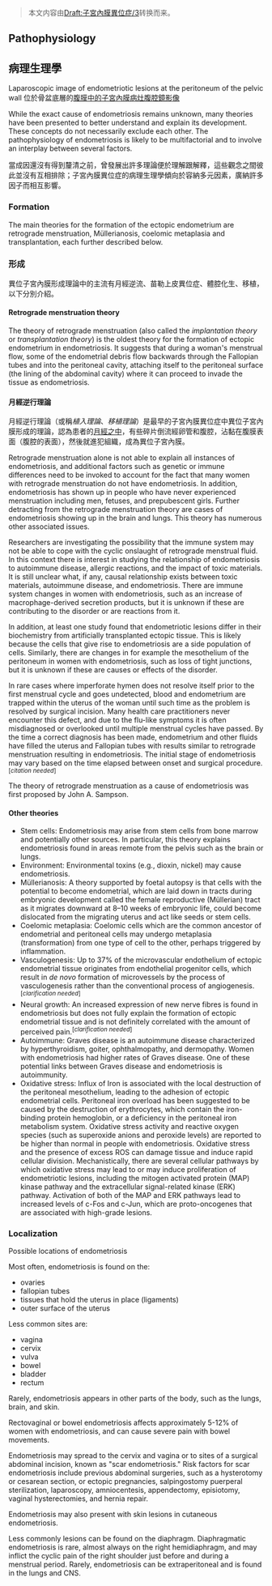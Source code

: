 > 本文内容由[Draft:子宮內膜異位症/3](https://zh.wikipedia.org/wiki/Draft:子宮內膜異位症/3)转换而来。


## Pathophysiology

## 病理生理學

Laparoscopic image of endometriotic lesions at the peritoneum of the pelvic wall 位於骨盆底層的[腹膜中的子宮內膜病灶](https://zh.wikipedia.org/wiki/腹膜 "wikilink")[腹腔鏡影像](https://zh.wikipedia.org/wiki/腹腔鏡 "wikilink")

While the exact cause of endometriosis remains unknown, many theories have been presented to better understand and explain its development. These concepts do not necessarily exclude each other. The pathophysiology of endometriosis is likely to be multifactorial and to involve an interplay between several factors.

當成因還沒有得到釐清之前，曾發展出許多理論便於理解跟解釋，這些觀念之間彼此並沒有互相排除；子宮內膜異位症的病理生理學傾向於容納多元因素，廣納許多因子而相互影響。

### Formation

The main theories for the formation of the ectopic endometrium are retrograde menstruation, Müllerianosis, coelomic metaplasia and transplantation, each further described below.

### 形成

異位子宮內膜形成理論中的主流有月經逆流、苗勒上皮異位症、體腔化生、移植，以下分別介紹。

#### Retrograde menstruation theory

The theory of retrograde menstruation (also called the *implantation theory* or *transplantation theory*) is the oldest theory for the formation of ectopic endometrium in endometriosis. It suggests that during a woman's menstrual flow, some of the endometrial debris flow backwards through the Fallopian tubes and into the peritoneal cavity, attaching itself to the peritoneal surface (the lining of the abdominal cavity) where it can proceed to invade the tissue as endometriosis.

#### 月經逆行理論

月經逆行理論（或稱*植入理論*、*移植理論*）是最早的子宮內膜異位症中異位子宮內膜形成的理論，認為患者的[月經之中](https://zh.wikipedia.org/wiki/經期 "wikilink")，有些碎片倒流經卵管和腹腔，沾黏在腹膜表面（腹腔的表面），然後就進犯組織，成為異位子宮內膜。

Retrograde menstruation alone is not able to explain all instances of endometriosis, and additional factors such as genetic or immune differences need to be invoked to account for the fact that many women with retrograde menstruation do not have endometriosis. In addition, endometriosis has shown up in people who have never experienced menstruation including men, fetuses, and prepubescent girls. Further detracting from the retrograde menstruation theory are cases of endometriosis showing up in the brain and lungs. This theory has numerous other associated issues.

Researchers are investigating the possibility that the immune system may not be able to cope with the cyclic onslaught of retrograde menstrual fluid. In this context there is interest in studying the relationship of endometriosis to autoimmune disease, allergic reactions, and the impact of toxic materials. It is still unclear what, if any, causal relationship exists between toxic materials, autoimmune disease, and endometriosis. There are immune system changes in women with endometriosis, such as an increase of macrophage-derived secretion products, but it is unknown if these are contributing to the disorder or are reactions from it.

In addition, at least one study found that endometriotic lesions differ in their biochemistry from artificially transplanted ectopic tissue. This is likely because the cells that give rise to endometriosis are a side population of cells. Similarly, there are changes in for example the mesothelium of the peritoneum in women with endometriosis, such as loss of tight junctions, but it is unknown if these are causes or effects of the disorder.

In rare cases where imperforate hymen does not resolve itself prior to the first menstrual cycle and goes undetected, blood and endometrium are trapped within the uterus of the woman until such time as the problem is resolved by surgical incision. Many health care practitioners never encounter this defect, and due to the flu-like symptoms it is often misdiagnosed or overlooked until multiple menstrual cycles have passed. By the time a correct diagnosis has been made, endometrium and other fluids have filled the uterus and Fallopian tubes with results similar to retrograde menstruation resulting in endometriosis. The initial stage of endometriosis may vary based on the time elapsed between onset and surgical procedure.<sup>\[*citation needed*\]</sup>

The theory of retrograde menstruation as a cause of endometriosis was first proposed by John A. Sampson.

#### Other theories

  - Stem cells: Endometriosis may arise from stem cells from bone marrow and potentially other sources. In particular, this theory explains endometriosis found in areas remote from the pelvis such as the brain or lungs.
  - Environment: Environmental toxins (e.g., dioxin, nickel) may cause endometriosis.
  - Müllerianosis: A theory supported by foetal autopsy is that cells with the potential to become endometrial, which are laid down in tracts during embryonic development called the female reproductive (Müllerian) tract as it migrates downward at 8–10 weeks of embryonic life, could become dislocated from the migrating uterus and act like seeds or stem cells.
  - Coelomic metaplasia: Coelomic cells which are the common ancestor of endometrial and peritoneal cells may undergo metaplasia (transformation) from one type of cell to the other, perhaps triggered by inflammation.
  - Vasculogenesis: Up to 37% of the microvascular endothelium of ectopic endometrial tissue originates from endothelial progenitor cells, which result in *de novo* formation of microvessels by the process of vasculogenesis rather than the conventional process of angiogenesis.<sup>\[*clarification needed*\]</sup>
  - Neural growth: An increased expression of new nerve fibres is found in endometriosis but does not fully explain the formation of ectopic endometrial tissue and is not definitely correlated with the amount of perceived pain.<sup>\[*clarification needed*\]</sup>
  - Autoimmune: Graves disease is an autoimmune disease characterized by hyperthyroidism, goiter, ophthalmopathy, and dermopathy. Women with endometriosis had higher rates of Graves disease. One of these potential links between Graves disease and endometriosis is autoimmunity.
  - Oxidative stress: Influx of Iron is associated with the local destruction of the peritoneal mesothelium, leading to the adhesion of ectopic endometrial cells. Peritoneal iron overload has been suggested to be caused by the destruction of erythrocytes, which contain the iron-binding protein hemoglobin, or a deficiency in the peritoneal iron metabolism system. Oxidative stress activity and reactive oxygen species (such as superoxide anions and peroxide levels) are reported to be higher than normal in people with endometriosis. Oxidative stress and the presence of excess ROS can damage tissue and induce rapid cellular division. Mechanistically, there are several cellular pathways by which oxidative stress may lead to or may induce proliferation of endometriotic lesions, including the mitogen activated protein (MAP) kinase pathway and the extracellular signal-related kinase (ERK) pathway. Activation of both of the MAP and ERK pathways lead to increased levels of c-Fos and c-Jun, which are proto-oncogenes that are associated with high-grade lesions.

### Localization

Possible locations of endometriosis

Most often, endometriosis is found on the:

  - ovaries
  - fallopian tubes
  - tissues that hold the uterus in place (ligaments)
  - outer surface of the uterus

Less common sites are:

  - vagina
  - cervix
  - vulva
  - bowel
  - bladder
  - rectum

Rarely, endometriosis appears in other parts of the body, such as the lungs, brain, and skin.

Rectovaginal or bowel endometriosis affects approximately 5-12% of women with endometriosis, and can cause severe pain with bowel movements.

Endometriosis may spread to the cervix and vagina or to sites of a surgical abdominal incision, known as "scar endometriosis." Risk factors for scar endometriosis include previous abdominal surgeries, such as a hysterotomy or cesarean section, or ectopic pregnancies, salpingostomy puerperal sterilization, laparoscopy, amniocentesis, appendectomy, episiotomy, vaginal hysterectomies, and hernia repair.

Endometriosis may also present with skin lesions in cutaneous endometriosis.

Less commonly lesions can be found on the diaphragm. Diaphragmatic endometriosis is rare, almost always on the right hemidiaphragm, and may inflict the cyclic pain of the right shoulder just before and during a menstrual period. Rarely, endometriosis can be extraperitoneal and is found in the lungs and CNS.